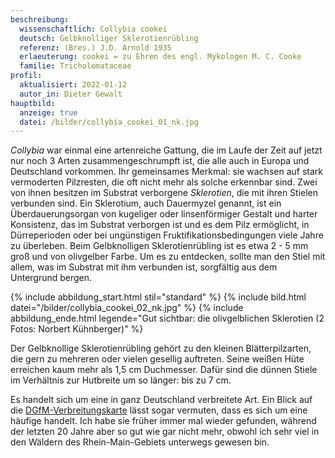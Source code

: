 ```yaml
---
beschreibung:
  wissenschaftlich: Collybia cookei
  deutsch: Gelbknolliger Sklerotienrübling
  referenz: (Bres.) J.D. Arnold 1935
  erlaeuterung: cookei = zu Ehren des engl. Mykologen M. C. Cooke
  familie: Tricholomataceae
profil:
  aktualisiert: 2022-01-12
  autor_in: Dieter Gewalt
hauptbild:
  anzeige: true
  datei: /bilder/collybia_cookei_01_nk.jpg
---
```

*Collybia* war einmal eine artenreiche Gattung, die im Laufe der Zeit auf jetzt nur noch 3 Arten zusammengeschrumpft ist, die alle auch in Europa und Deutschland vorkommen. Ihr gemeinsames Merkmal: sie wachsen auf stark vermoderten Pilzresten, die oft nicht mehr als solche erkennbar sind. Zwei von ihnen besitzen im Substrat verborgene *Sklerotien*, die mit ihren Stielen verbunden sind. Ein Sklerotium, auch Dauermyzel genannt, ist ein Überdauerungsorgan von kugeliger oder linsenförmiger Gestalt und harter Konsistenz, das im Substrat verborgen ist und es dem Pilz ermöglicht, in Dürreperioden oder bei ungünstigen Fruktifikationsbedingungen viele Jahre zu überleben. Beim Gelbknolligen Sklerotienrübling ist es etwa 2 - 5 mm groß und von olivgelber Farbe. Um es zu entdecken, sollte man den Stiel mit allem, was im Substrat mit ihm verbunden ist, sorgfältig aus dem Untergrund bergen.

{% include abbildung_start.html stil="standard" %}
{% include bild.html datei="/bilder/collybia_cookei_02_nk.jpg" %}
{% include abbildung_ende.html legende="Gut sichtbar: die olivgelblichen Sklerotien  (2 Fotos: Norbert Kühnberger)" %}

Der Gelbknollige Sklerotienrübling gehört zu den kleinen Blätterpilzarten, die gern zu mehreren oder vielen gesellig auftreten. Seine weißen Hüte erreichen kaum mehr als 1,5 cm Duchmesser. Dafür sind die dünnen Stiele im Verhältnis zur Hutbreite um so länger: bis zu 7 cm.

Es handelt sich um eine in ganz Deutschland verbreitete Art. Ein Blick auf die [DGfM-Verbreitungskarte](https://www.pilze-deutschland.de/organismen/collybia-cookei-bres-jd-arnold-1935-1) lässt sogar vermuten, dass es sich um eine häufige handelt. Ich habe sie früher immer mal wieder gefunden, während der letzten 20 Jahre aber so gut wie gar nicht mehr, obwohl ich sehr viel in den Wäldern des Rhein-Main-Gebiets unterwegs gewesen bin.